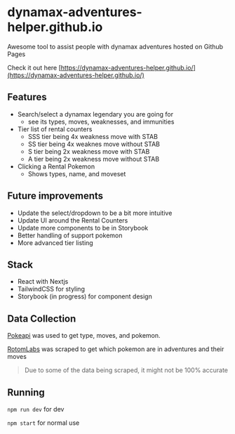 # dynamax-adventures-helper.github.io
Awesome tool to assist people with dynamax adventures hosted on Github Pages

Check it out here [https://dynamax-adventures-helper.github.io/](https://dynamax-adventures-helper.github.io/)

## Features
- Search/select a dynamax legendary you are going for
    - see its types, moves, weaknesses, and immunities
- Tier list of rental counters
    - SSS tier being 4x weakness move with STAB
    - SS tier being 4x weaknes move without STAB
    - S tier being 2x weakness move with STAB
    - A tier being 2x weakness move without STAB
- Clicking a Rental Pokemon
    - Shows types, name, and moveset


## Future improvements
- Update the select/dropdown to be a bit more intuitive
- Update UI around the Rental Counters
- Update more components to be in Storybook
- Better handling of support pokemon
- More advanced tier listing


## Stack
- React with Nextjs
- TailwindCSS for styling
- Storybook (in progress) for component design

## Data Collection
[Pokeapi](https://pokeapi.co/) was used to get type, moves, and pokemon.

[RotomLabs](https://rotomlabs.net/sword-shield/dynamax-adventures-types) was scraped to get which pokemon are in adventures and their moves

> Due to some of the data being scraped, it might not be 100% accurate

## Running
`npm run dev` for dev

`npm start` for normal use
